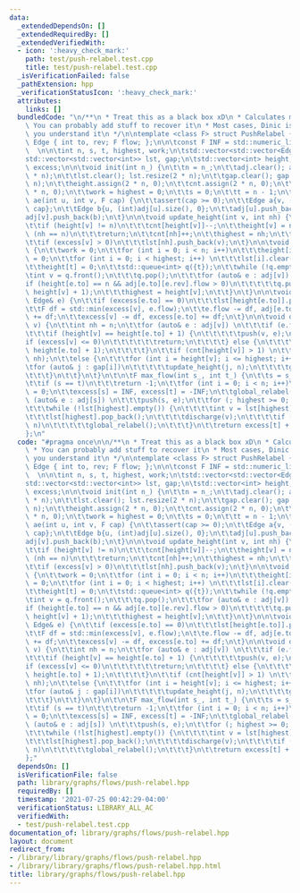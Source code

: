 ```yaml
---
data:
  _extendedDependsOn: []
  _extendedRequiredBy: []
  _extendedVerifiedWith:
  - icon: ':heavy_check_mark:'
    path: test/push-relabel.test.cpp
    title: test/push-relabel.test.cpp
  _isVerificationFailed: false
  _pathExtension: hpp
  _verificationStatusIcon: ':heavy_check_mark:'
  attributes:
    links: []
  bundledCode: "\n/**\n * Treat this as a black box xD\n * Calculates max flow\n *\
    \ You can probably add stuff to recover it\n * Most cases, Dinic is better since\
    \ you understand it\n */\n\ntemplate <class F> struct PushRelabel {\n\n\tstruct\
    \ Edge { int to, rev; F flow; };\n\n\tconst F INF = std::numeric_limits<F>::max();\
    \  \n\n\tint n, s, t, highest, work;\n\tstd::vector<std::vector<Edge>> adj;\n\t\
    std::vector<std::vector<int>> lst, gap;\n\tstd::vector<int> height, cnt;\n\tstd::vector<F>\
    \ excess;\n\n\tvoid init(int n_) {\n\t\tn = n_;\n\t\tadj.clear(); adj.resize(2\
    \ * n);\n\t\tlst.clear(); lst.resize(2 * n);\n\t\tgap.clear(); gap.resize(2 *\
    \ n);\n\t\theight.assign(2 * n, 0);\n\t\tcnt.assign(2 * n, 0);\n\t\texcess.assign(2\
    \ * n, 0);\n\t\twork = highest = 0;\n\t\ts = 0;\n\t\tt = n - 1;\n\t}\n\n\tvoid\
    \ ae(int u, int v, F cap) {\n\t\tassert(cap >= 0);\n\t\tEdge a{v, (int)adj[v].size(),\
    \ cap};\n\t\tEdge b{u, (int)adj[u].size(), 0};\n\t\tadj[u].push_back(a);\n\t\t\
    adj[v].push_back(b);\n\t}\n\n\tvoid update_height(int v, int nh) {\n\t\twork++;\n\
    \t\tif (height[v] != n)\n\t\t\tcnt[height[v]]--;\n\t\theight[v] = nh;\n\t\tif\
    \ (nh == n)\n\t\t\treturn;\n\t\tcnt[nh]++;\n\t\thighest = nh;\n\t\tgap[nh].push_back(v);\n\
    \t\tif (excess[v] > 0)\n\t\t\tlst[nh].push_back(v);\n\t}\n\n\tvoid global_relabel()\
    \ {\n\t\twork = 0;\n\t\tfor (int i = 0; i < n; i++)\n\t\t\theight[i] = n, cnt[i]\
    \ = 0;\n\t\tfor (int i = 0; i < highest; i++) \n\t\t\tlst[i].clear(), gap[i].clear();\n\
    \t\theight[t] = 0;\n\t\tstd::queue<int> q({t});\n\t\twhile (!q.empty()) {\n\t\t\
    \tint v = q.front();\n\t\t\tq.pop();\n\t\t\tfor (auto& e : adj[v]) \n\t\t\t\t\
    if (height[e.to] == n && adj[e.to][e.rev].flow > 0)\n\t\t\t\t\tq.push(e.to), update_height(e.to,\
    \ height[v] + 1);\n\t\t\thighest = height[v];\n\t\t}\n\t}\n\n\tvoid push(int v,\
    \ Edge& e) {\n\t\tif (excess[e.to] == 0)\n\t\t\tlst[height[e.to]].push_back(e.to);\n\
    \t\tF df = std::min(excess[v], e.flow);\n\t\te.flow -= df, adj[e.to][e.rev].flow\
    \ += df;\n\t\texcess[v] -= df, excess[e.to] += df;\n\t}\n\n\tvoid discharge(int\
    \ v) {\n\t\tint nh = n;\n\t\tfor (auto& e : adj[v]) \n\t\t\tif (e.flow > 0)\n\t\
    \t\t\tif (height[v] == height[e.to] + 1) {\n\t\t\t\t\tpush(v, e);\n\t\t\t\t\t\
    if (excess[v] <= 0)\n\t\t\t\t\t\treturn;\n\t\t\t\t} else {\n\t\t\t\t\tnh = std::min(nh,\
    \ height[e.to] + 1);\n\t\t\t\t}\n\t\tif (cnt[height[v]] > 1) \n\t\t\tupdate_height(v,\
    \ nh);\n\t\telse {\n\t\t\tfor (int i = height[v]; i <= highest; i++) {\n\t\t\t\
    \tfor (auto& j : gap[i])\n\t\t\t\t\tupdate_height(j, n);\n\t\t\t\tgap[i].clear();\n\
    \t\t\t}\n\t\t}\n\t}\n\t\n\tF max_flow(int s_, int t_) {\n\t\ts = s_, t = t_;\n\
    \t\tif (s == t)\n\t\t\treturn -1;\n\t\tfor (int i = 0; i < n; i++)\n\t\t\texcess[i]\
    \ = 0;\n\t\texcess[s] = INF, excess[t] = -INF;\n\t\tglobal_relabel();\n\t\tfor\
    \ (auto& e : adj[s]) \n\t\t\tpush(s, e);\n\t\tfor (; highest >= 0; highest--)\n\
    \t\t\twhile (!lst[highest].empty()) {\n\t\t\t\tint v = lst[highest].back();\n\t\
    \t\t\tlst[highest].pop_back();\n\t\t\t\tdischarge(v);\n\t\t\t\tif (work > 4 *\
    \ n)\n\t\t\t\t\tglobal_relabel();\n\t\t\t}\n\t\treturn excess[t] + INF;\n\t}\n\
    };\n"
  code: "#pragma once\n\n/**\n * Treat this as a black box xD\n * Calculates max flow\n\
    \ * You can probably add stuff to recover it\n * Most cases, Dinic is better since\
    \ you understand it\n */\n\ntemplate <class F> struct PushRelabel {\n\n\tstruct\
    \ Edge { int to, rev; F flow; };\n\n\tconst F INF = std::numeric_limits<F>::max();\
    \  \n\n\tint n, s, t, highest, work;\n\tstd::vector<std::vector<Edge>> adj;\n\t\
    std::vector<std::vector<int>> lst, gap;\n\tstd::vector<int> height, cnt;\n\tstd::vector<F>\
    \ excess;\n\n\tvoid init(int n_) {\n\t\tn = n_;\n\t\tadj.clear(); adj.resize(2\
    \ * n);\n\t\tlst.clear(); lst.resize(2 * n);\n\t\tgap.clear(); gap.resize(2 *\
    \ n);\n\t\theight.assign(2 * n, 0);\n\t\tcnt.assign(2 * n, 0);\n\t\texcess.assign(2\
    \ * n, 0);\n\t\twork = highest = 0;\n\t\ts = 0;\n\t\tt = n - 1;\n\t}\n\n\tvoid\
    \ ae(int u, int v, F cap) {\n\t\tassert(cap >= 0);\n\t\tEdge a{v, (int)adj[v].size(),\
    \ cap};\n\t\tEdge b{u, (int)adj[u].size(), 0};\n\t\tadj[u].push_back(a);\n\t\t\
    adj[v].push_back(b);\n\t}\n\n\tvoid update_height(int v, int nh) {\n\t\twork++;\n\
    \t\tif (height[v] != n)\n\t\t\tcnt[height[v]]--;\n\t\theight[v] = nh;\n\t\tif\
    \ (nh == n)\n\t\t\treturn;\n\t\tcnt[nh]++;\n\t\thighest = nh;\n\t\tgap[nh].push_back(v);\n\
    \t\tif (excess[v] > 0)\n\t\t\tlst[nh].push_back(v);\n\t}\n\n\tvoid global_relabel()\
    \ {\n\t\twork = 0;\n\t\tfor (int i = 0; i < n; i++)\n\t\t\theight[i] = n, cnt[i]\
    \ = 0;\n\t\tfor (int i = 0; i < highest; i++) \n\t\t\tlst[i].clear(), gap[i].clear();\n\
    \t\theight[t] = 0;\n\t\tstd::queue<int> q({t});\n\t\twhile (!q.empty()) {\n\t\t\
    \tint v = q.front();\n\t\t\tq.pop();\n\t\t\tfor (auto& e : adj[v]) \n\t\t\t\t\
    if (height[e.to] == n && adj[e.to][e.rev].flow > 0)\n\t\t\t\t\tq.push(e.to), update_height(e.to,\
    \ height[v] + 1);\n\t\t\thighest = height[v];\n\t\t}\n\t}\n\n\tvoid push(int v,\
    \ Edge& e) {\n\t\tif (excess[e.to] == 0)\n\t\t\tlst[height[e.to]].push_back(e.to);\n\
    \t\tF df = std::min(excess[v], e.flow);\n\t\te.flow -= df, adj[e.to][e.rev].flow\
    \ += df;\n\t\texcess[v] -= df, excess[e.to] += df;\n\t}\n\n\tvoid discharge(int\
    \ v) {\n\t\tint nh = n;\n\t\tfor (auto& e : adj[v]) \n\t\t\tif (e.flow > 0)\n\t\
    \t\t\tif (height[v] == height[e.to] + 1) {\n\t\t\t\t\tpush(v, e);\n\t\t\t\t\t\
    if (excess[v] <= 0)\n\t\t\t\t\t\treturn;\n\t\t\t\t} else {\n\t\t\t\t\tnh = std::min(nh,\
    \ height[e.to] + 1);\n\t\t\t\t}\n\t\tif (cnt[height[v]] > 1) \n\t\t\tupdate_height(v,\
    \ nh);\n\t\telse {\n\t\t\tfor (int i = height[v]; i <= highest; i++) {\n\t\t\t\
    \tfor (auto& j : gap[i])\n\t\t\t\t\tupdate_height(j, n);\n\t\t\t\tgap[i].clear();\n\
    \t\t\t}\n\t\t}\n\t}\n\t\n\tF max_flow(int s_, int t_) {\n\t\ts = s_, t = t_;\n\
    \t\tif (s == t)\n\t\t\treturn -1;\n\t\tfor (int i = 0; i < n; i++)\n\t\t\texcess[i]\
    \ = 0;\n\t\texcess[s] = INF, excess[t] = -INF;\n\t\tglobal_relabel();\n\t\tfor\
    \ (auto& e : adj[s]) \n\t\t\tpush(s, e);\n\t\tfor (; highest >= 0; highest--)\n\
    \t\t\twhile (!lst[highest].empty()) {\n\t\t\t\tint v = lst[highest].back();\n\t\
    \t\t\tlst[highest].pop_back();\n\t\t\t\tdischarge(v);\n\t\t\t\tif (work > 4 *\
    \ n)\n\t\t\t\t\tglobal_relabel();\n\t\t\t}\n\t\treturn excess[t] + INF;\n\t}\n\
    };"
  dependsOn: []
  isVerificationFile: false
  path: library/graphs/flows/push-relabel.hpp
  requiredBy: []
  timestamp: '2021-07-25 00:42:29-04:00'
  verificationStatus: LIBRARY_ALL_AC
  verifiedWith:
  - test/push-relabel.test.cpp
documentation_of: library/graphs/flows/push-relabel.hpp
layout: document
redirect_from:
- /library/library/graphs/flows/push-relabel.hpp
- /library/library/graphs/flows/push-relabel.hpp.html
title: library/graphs/flows/push-relabel.hpp
---
```

